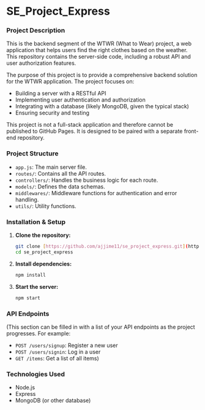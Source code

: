 # SE_Project_Express

### Project Description
This is the backend segment of the WTWR (What to Wear) project, a web application that helps users find the right clothes based on the weather. This repository contains the server-side code, including a robust API and user authorization features.

The purpose of this project is to provide a comprehensive backend solution for the WTWR application. The project focuses on:
- Building a server with a RESTful API
- Implementing user authentication and authorization
- Integrating with a database (likely MongoDB, given the typical stack)
- Ensuring security and testing

This project is not a full-stack application and therefore cannot be published to GitHub Pages. It is designed to be paired with a separate front-end repository.

### Project Structure
- `app.js`: The main server file.
- `routes/`: Contains all the API routes.
- `controllers/`: Handles the business logic for each route.
- `models/`: Defines the data schemas.
- `middlewares/`: Middleware functions for authentication and error handling.
- `utils/`: Utility functions.

### Installation & Setup
1.  **Clone the repository:**
    ```bash
    git clone [https://github.com/ajjime11/se_project_express.git](https://github.com/ajjime11/se_project_express.git)
    cd se_project_express
    ```
2.  **Install dependencies:**
    ```bash
    npm install
    ```
3.  **Start the server:**
    ```bash
    npm start
    ```

### API Endpoints
(This section can be filled in with a list of your API endpoints as the project progresses. For example:
- `POST /users/signup`: Register a new user
- `POST /users/signin`: Log in a user
- `GET /items`: Get a list of all items)

### Technologies Used
- Node.js
- Express
- MongoDB (or other database)
